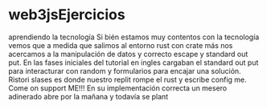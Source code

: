 # web3jsEjercicios
aprendiendo la tecnología
Si bién estamos muy contentos con la tecnología vemos que a medida que
salimos al entorno rust con crate más nos acercamos a la manipulación de
datos y correcto escape y standard out put.
En las fases iniciales del tutorial en ingles cargaban el standard out put
para interacturar con random y formularios para encajar una solución.
Ristori slases es donde nuestro replit rompe el rust y escribe config me.
Come on support ME!!!
En su implementación correcta un mesero adinerado abre por la mañana y todavía
se plant
